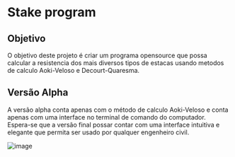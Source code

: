 # Stake program
## Objetivo
O objetivo deste projeto é criar um programa opensource que possa calcular a resistencia dos mais diversos tipos de estacas usando metodos de calculo Aoki-Veloso e Decourt-Quaresma.

## Versão Alpha
A versão alpha conta apenas com o método de calculo Aoki-Veloso e conta apenas com uma interface no terminal de comando do computador. Espera-se que a versão final possar contar com uma interface intuitiva e elegante que permita ser usado por qualquer engenheiro civil.

![image](https://user-images.githubusercontent.com/113150953/190833287-14acad23-92f5-41e1-8d7c-67937c6aae5e.png)


